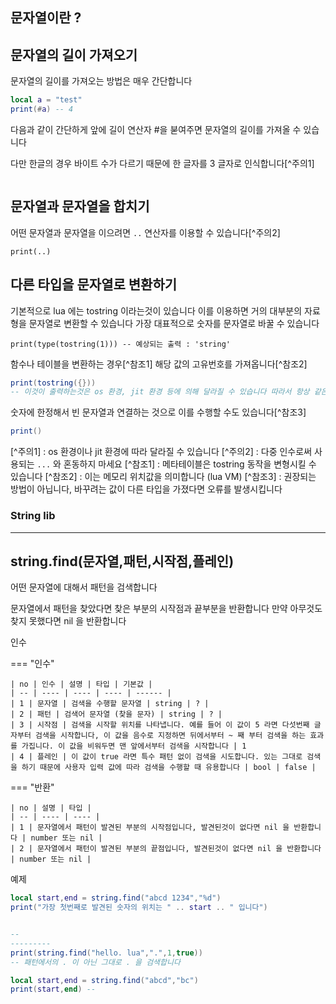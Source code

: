 ## 문자열이란 ?


## 문자열의 길이 가져오기 

문자열의 길이를 가져오는 방법은 매우 간단합니다
```lua
local a = "test"
print(#a) -- 4
```
다음과 같이 간단하게 앞에 길이 연산자 #을 붇여주면 문자열의 길이를 가져올 수 있습니다 

다만 한글의 경우 바이트 수가 다르기 때문에 한 글자를 3 글자로 인식합니다[^주의1]
```
```


## 문자열과 문자열을 합치기 

어떤 문자열과 문자열을 이으려면 `..` 연산자를 이용할 수 있습니다[^주의2]
```
print(..)
```



## 다른 타입을 문자열로 변환하기 

<!-- 아직 함수를 안배운 사람도 읽어야됨, 따라서 함수가 있습니다 라는 식으로 풀어나가는건 절대 바람직하지 않음, 그냥 이런게 있다 하고 말해주고 나중에 함수 파트에서 좀더 깊게 다루는게 훨씬 좋음 (코맨트 : Qwreey) -->
기본적으로 lua 에는 tostring 이라는것이 있습니다
이를 이용하면 거의 대부분의 자료형을 문자열로 변환할 수 있습니다
가장 대표적으로 숫자를 문자열로 바꿀 수 있습니다 

```
print(type(tostring(1))) -- 예상되는 출력 : 'string'
``` 

함수나 테이블을 변환하는 경우[^참조1] 해당 값의 고유번호를 가져옵니다[^참조2]
```lua
print(tostring({}))
-- 이것이 출력하는것은 os 환경, jit 환경 등에 의해 달라질 수 있습니다 따라서 항상 같은 값을 출력하지는 않습니다
``` 

숫자에 한정해서 빈 문자열과 연결하는 것으로 이를 수행할 수도 있습니다[^참조3]
```lua
print()
``` 

[^주의1] : os 환경이나 jit 환경에 따라 달라질 수 있습니다
[^주의2] : 다중 인수로써 사용되는 `...` 와 혼동하지 마세요
[^참조1] : 메타테이블은 tostring 동작을 변형시킬 수 있습니다
[^참조2] : 이는 메모리 위치값을 의미합니다 (lua VM)
[^참조3] : 권장되는 방법이 아닙니다, 바꾸려는 값이 다른 타입을 가졌다면 오류를 발생시킵니다 

### String lib
--- 

<!-- -->
## string.find(문자열,패턴,시작점,플레인) 

어떤 문자열에 대해서 패턴을 검색합니다 

문자열에서 패턴을 찾았다면 찾은 부분의 시작점과 끝부분을 반환합니다
만약 아무것도 찾지 못했다면 nil 을 반환합니다 

인수

=== "인수"

    | no | 인수 | 설명 | 타입 | 기본값 |
    | -- | ---- | ---- | ---- | ------ |
    | 1 | 문자열 | 검색을 수행할 문자열 | string | ? |
    | 2 | 패턴 | 검색어 문자열 (찾을 문자) | string | ? |
    | 3 | 시작점 | 검색을 시작할 위치를 나타냅니다. 예를 들어 이 값이 5 라면 다섯번째 글자부터 검색을 시작합니다, 이 값을 음수로 지정하면 뒤에서부터 ~ 째 부터 검색을 하는 효과를 가집니다. 이 값을 비워두면 맨 앞에서부터 검색을 시작합니다 | 1
    | 4 | 플레인 | 이 값이 true 라면 특수 패턴 없이 검색을 시도합니다. 있는 그대로 검색을 하기 때문에 사용자 입력 값에 따라 검색을 수행할 때 유용합니다 | bool | false |

=== "반환"

    | no | 설명 | 타입 |
    | -- | ---- | ---- |
    | 1 | 문자열에서 패턴이 발견된 부분의 시작점입니다, 발견된것이 없다면 nil 을 반환합니다 | number 또는 nil |
    | 2 | 문자열에서 패턴이 발견된 부분의 끝점입니다, 발견된것이 없다면 nil 을 반환합니다 | number 또는 nil |


예제
```lua
local start,end = string.find("abcd 1234","%d")
print("가장 첫번째로 발견된 숫자의 위치는 " .. start .. " 입니다")


--
---------
print(string.find("hello. lua",".",1,true))
-- 패턴에서의 . 이 아닌 그대로 . 을 검색합니다 

local start,end = string.find("abcd","bc")
print(start,end) -- 
```

